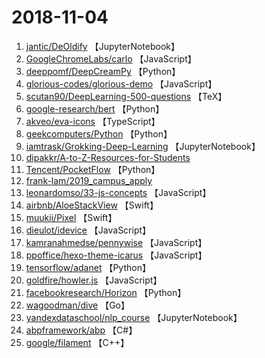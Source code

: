# 2018-11-04

1. [jantic/DeOldify](https://github.com/jantic/DeOldify) 【JupyterNotebook】
2. [GoogleChromeLabs/carlo](https://github.com/GoogleChromeLabs/carlo) 【JavaScript】
3. [deeppomf/DeepCreamPy](https://github.com/deeppomf/DeepCreamPy) 【Python】
4. [glorious-codes/glorious-demo](https://github.com/glorious-codes/glorious-demo) 【JavaScript】
5. [scutan90/DeepLearning-500-questions](https://github.com/scutan90/DeepLearning-500-questions) 【TeX】
6. [google-research/bert](https://github.com/google-research/bert) 【Python】
7. [akveo/eva-icons](https://github.com/akveo/eva-icons) 【TypeScript】
8. [geekcomputers/Python](https://github.com/geekcomputers/Python) 【Python】
9. [iamtrask/Grokking-Deep-Learning](https://github.com/iamtrask/Grokking-Deep-Learning) 【JupyterNotebook】
10. [dipakkr/A-to-Z-Resources-for-Students](https://github.com/dipakkr/A-to-Z-Resources-for-Students) 
11. [Tencent/PocketFlow](https://github.com/Tencent/PocketFlow) 【Python】
12. [frank-lam/2019_campus_apply](https://github.com/frank-lam/2019_campus_apply) 
13. [leonardomso/33-js-concepts](https://github.com/leonardomso/33-js-concepts) 【JavaScript】
14. [airbnb/AloeStackView](https://github.com/airbnb/AloeStackView) 【Swift】
15. [muukii/Pixel](https://github.com/muukii/Pixel) 【Swift】
16. [dieulot/idevice](https://github.com/dieulot/idevice) 【JavaScript】
17. [kamranahmedse/pennywise](https://github.com/kamranahmedse/pennywise) 【JavaScript】
18. [ppoffice/hexo-theme-icarus](https://github.com/ppoffice/hexo-theme-icarus) 【JavaScript】
19. [tensorflow/adanet](https://github.com/tensorflow/adanet) 【Python】
20. [goldfire/howler.js](https://github.com/goldfire/howler.js) 【JavaScript】
21. [facebookresearch/Horizon](https://github.com/facebookresearch/Horizon) 【Python】
22. [wagoodman/dive](https://github.com/wagoodman/dive) 【Go】
23. [yandexdataschool/nlp_course](https://github.com/yandexdataschool/nlp_course) 【JupyterNotebook】
24. [abpframework/abp](https://github.com/abpframework/abp) 【C#】
25. [google/filament](https://github.com/google/filament) 【C++】
